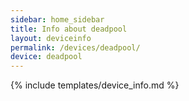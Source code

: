 ```yaml
---
sidebar: home_sidebar
title: Info about deadpool
layout: deviceinfo
permalink: /devices/deadpool/
device: deadpool
---
```

{% include templates/device_info.md %}
